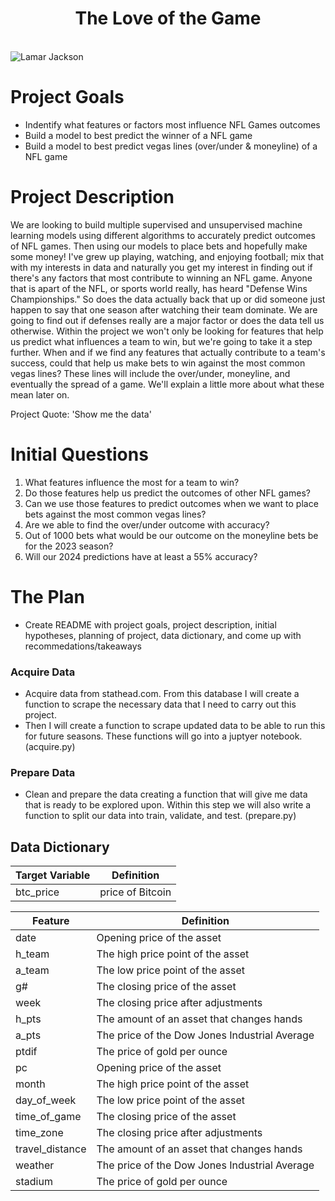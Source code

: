 # <div align="center">The Love of the Game </div>

<br>

<img src="https://ravenswire.usatoday.com/wp-content/uploads/sites/55/2019/12/gettyimages-1193623120.jpg?w=1000&h=600&crop=1" alt="Lamar Jackson">

# Project Goals

 - Indentify what features or factors most influence NFL Games outcomes
 - Build a model to best predict the winner of a NFL game
 - Build a model to best predict vegas lines (over/under & moneyline) of a NFL game 


# Project Description

We are looking to build multiple supervised and unsupervised machine learning models using different algorithms to accurately predict outcomes of NFL games.
Then using our models to place bets and hopefully make some money! I've grew up playing, watching, and enjoying football; mix that with my interests in data and naturally you get my interest in finding out if there's any
factors that most contribute to winning an NFL game. Anyone that is apart of the NFL, or sports world really, has heard "Defense Wins Championships." So does the data actually back that up or did someone just happen to say that one 
season after watching their team dominate. We are going to find out if defenses really are a major factor or does the data tell us otherwise. Within the project we won't only be looking for features that help us predict what influences a team to win, 
but we're going to take it a step further. When and if we find any features that actually contribute to a team's success, could that help us make bets to win against the most common vegas lines? These lines will include the over/under, moneyline,
and eventually the spread of a game. We'll explain a little more about what these mean later on. 

Project Quote: 'Show me the data'

# Initial Questions

 1. What features influence the most for a team to win?
 2. Do those features help us predict the outcomes of other NFL games?
 3. Can we use those features to predict outcomes when  we want to place bets against the most common vegas lines?
 4. Are we able to find the over/under outcome with accuracy?
 5. Out of 1000 bets what would be our outcome on the moneyline bets be for the 2023 season?
 6. Will our 2024 predictions have at least a 55% accuracy?


# The Plan

 - Create README with project goals, project description, initial hypotheses, planning of project, data dictionary, and come up with recommedations/takeaways

### Acquire Data
 - Acquire data from stathead.com. From this database I will create a function to scrape the necessary data that I need to carry out this project.
 - Then I will create a function to scrape updated data to be able to run this for future seasons. These functions will go into a juptyer notebook. (acquire.py)

### Prepare Data
 - Clean and prepare the data creating a function that will give me data that is ready to be explored upon. Within this step we will also write a function to split our data into train, validate, and test. (prepare.py) 
 


## Data Dictionary


| Target Variable |     Definition     |
| --------------- | ------------------ |
|      btc_price    | price of Bitcoin |

| Feature  | Definition |
| ------------- | ------------- |
| date | Opening price of the asset |
| h_team | The high price point of the asset  |
| a_team | The low price point of the asset |
| g# | The closing price of the asset |
| week | The closing price after adjustments  |
| h_pts | The amount of an asset that changes hands | 
| a_pts | The price of the Dow Jones Industrial Average |
| ptdif | The price of gold per ounce|
| pc | Opening price of the asset |
| month | The high price point of the asset  |
| day_of_week | The low price point of the asset |
| time_of_game | The closing price of the asset |
| time_zone | The closing price after adjustments  |
| travel_distance | The amount of an asset that changes hands | 
| weather | The price of the Dow Jones Industrial Average |
| stadium | The price of gold per ounce|

